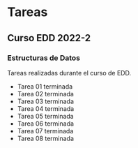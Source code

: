 # Tareas

## Curso EDD 2022-2

### Estructuras de Datos

Tareas realizadas durante el curso de EDD.

- Tarea 01 terminada
- Tarea 02 terminada
- Tarea 03 terminada
- Tarea 04 terminada
- Tarea 05 terminada
- Tarea 06 terminada
- Tarea 07 terminada
- Tarea 08 terminada
